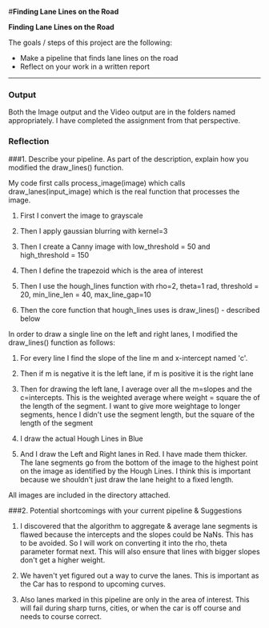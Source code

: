 #**Finding Lane Lines on the Road** 

**Finding Lane Lines on the Road**

The goals / steps of this project are the following:
* Make a pipeline that finds lane lines on the road
* Reflect on your work in a written report


[//]: # (Image References)

[image1]: ./examples/grayscale.jpg "Grayscale"

---
### Output
Both the Image output and the Video output are in the folders named appropriately.  I have completed the assignment from that perspective.

### Reflection

###1. Describe your pipeline. As part of the description, explain how you modified the draw_lines() function.

My code first calls process_image(image) which calls draw_lanes(input_image) which is the real function that processes the image. 

1. First I convert the image to grayscale

2. Then I apply gaussian blurring with kernel=3

3. Then I create a Canny image with low_threshold = 50 and high_threshold = 150

4. Then I define the trapezoid which is the area of interest

5. Then I use the hough_lines function with rho=2, theta=1 rad, threshold = 20, min_line_len = 40, max_line_gap=10

6. Then the core function that hough_lines uses is draw_lines() - described below

In order to draw a single line on the left and right lanes, I modified the draw_lines() function as follows:

1. For every line I find the slope of the line m and x-intercept named 'c'. 

2. Then if m is negative it is the left lane, if m is positive it is the right lane

3. Then for drawing the left lane, I average over all the m=slopes and the c=intercepts. This is the weighted average where weight = square the of the length of the segment.  I want to give more weightage to longer segments, hence I didn't use the segment length, but the square of the length of the segment

4. I draw the actual Hough Lines in Blue

5. And I draw the Left and Right lanes in Red. I have made them thicker. The lane segments go from the bottom of the image to the highest point on the image as identified by the Hough Lines.  I think this is important because we shouldn't just draw the lane height to a fixed length.

All images are included in the directory attached.

###2. Potential shortcomings with your current pipeline & Suggestions

1. I discovered that the algorithm to aggregate & average lane segments is flawed because the intercepts and the slopes could be NaNs. This has to be avoided. So I will work on converting it into the rho, theta parameter format next.  This will also ensure that lines with bigger slopes don't get a higher weight.

2. We haven't yet figured out a way to curve the lanes.  This is important as the Car has to respond to upcoming curves. 

3. Also lanes marked in this pipeline are only in the area of interest.  This will fail during sharp turns, cities, or when the car is off course and needs to course correct. 

